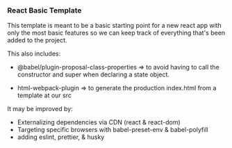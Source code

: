 ### React Basic Template

This template is meant to be a basic starting point for a new react app with only the most basic features so we can keep track of everything that's been added to the project.

This also includes:

- @babel/plugin-proposal-class-properties => to avoid having to call the constructor and super when declaring a state object.

- html-webpack-plugin => to generate the production index.html from a template at our src

It may be improved by: 

- Externalizing dependencies via CDN (react & react-dom)
- Targeting specific browsers with babel-preset-env & babel-polyfill
- adding eslint, prettier, & husky

